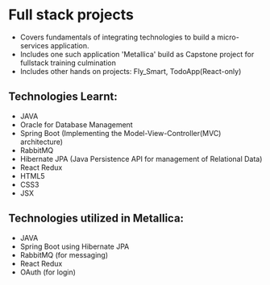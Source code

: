# Full stack projects

- Covers fundamentals of integrating technologies to build a micro-services application.
- Includes one such application 'Metallica' build as Capstone project for fullstack training culmination
- Includes other hands on projects: Fly_Smart, TodoApp(React-only)

## Technologies Learnt:

- JAVA
- Oracle for Database Management
- Spring Boot (Implementing the Model-View-Controller(MVC) architecture)
- RabbitMQ
- Hibernate JPA (Java Persistence API for management of Relational Data)
- React Redux
- HTML5
- CSS3
- JSX

## Technologies utilized in Metallica:

- JAVA
- Spring Boot using Hibernate JPA
- RabbitMQ (for messaging)
- React Redux
- OAuth (for login)
